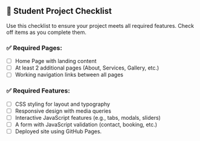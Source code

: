 ## 📝 Student Project Checklist

Use this checklist to ensure your project meets all required features. 
Check off items as you complete them.

### ✅ Required Pages:
- [ ] Home Page with landing content
- [ ] At least 2 additional pages (About, Services, Gallery, etc.)
- [ ] Working navigation links between all pages

### ✅ Required Features:
- [ ] CSS styling for layout and typography
- [ ] Responsive design with media queries
- [ ] Interactive JavaScript features (e.g., tabs, modals, sliders)
- [ ] A form with JavaScript validation (contact, booking, etc.)
- [ ] Deployed site using GitHub Pages.
